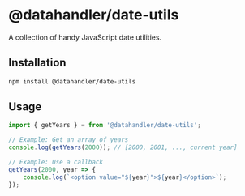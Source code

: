 # @datahandler/date-utils

A collection of handy JavaScript date utilities.

## Installation

```bash
npm install @datahandler/date-utils
```

## Usage

```javascript
import { getYears } = from '@datahandler/date-utils';

// Example: Get an array of years
console.log(getYears(2000)); // [2000, 2001, ..., current year]

// Example: Use a callback
getYears(2000, year => {
    console.log(`<option value="${year}">${year}</option>`);
});

```

